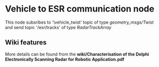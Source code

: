 # Vehicle to ESR communication node

This node subsribes to '\vehicle_twist' topic of type *geometry_msgs/Twist* and send  topic '/esr/tracks' of type *RadarTrackArray*

## Wiki features

More details can be found from the **wiki/Characterisation of the Delphi Electronically Scanning Radar for Robotic Application.pdf**